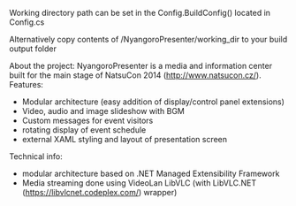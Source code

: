 Working directory path can be set in the  Config.BuildConfig() located in Config.cs

Alternatively copy contents of /NyangoroPresenter/working_dir to your build output folder


About the project:
NyangoroPresenter is a media and information center built for the main stage of NatsuCon 2014 (http://www.natsucon.cz/).
Features:
- Modular architecture (easy addition of display/control panel extensions)
- Video, audio and image slideshow with BGM
- Custom messages for event visitors
- rotating display of event schedule
- external XAML styling and layout of presentation screen 

Technical info:
- modular architecture based on .NET Managed Extensibility Framework
- Media streaming done using VideoLan LibVLC (with LibVLC.NET (https://libvlcnet.codeplex.com/) wrapper)
